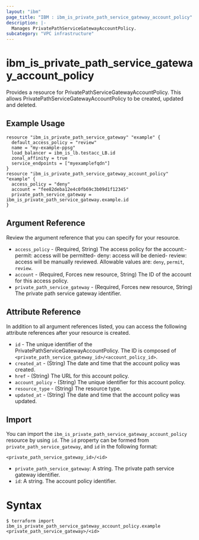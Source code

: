 ```yaml
---
layout: "ibm"
page_title: "IBM : ibm_is_private_path_service_gateway_account_policy"
description: |-
  Manages PrivatePathServiceGatewayAccountPolicy.
subcategory: "VPC infrastructure"
---
```


# ibm_is_private_path_service_gateway_account_policy

Provides a resource for PrivatePathServiceGatewayAccountPolicy. This allows PrivatePathServiceGatewayAccountPolicy to be created, updated and deleted.

## Example Usage

```hcl
resource "ibm_is_private_path_service_gateway" "example" {
  default_access_policy = "review"
  name = "my-example-ppsg"
  load_balancer = ibm_is_lb.testacc_LB.id
  zonal_affinity = true
  service_endpoints = ["myexamplefqdn"]
}
resource "ibm_is_private_path_service_gateway_account_policy" "example" {
  access_policy = "deny"
  account = "fee82deba12e4c0fb69c3b09d1f12345"
  private_path_service_gateway = ibm_is_private_path_service_gateway.example.id
}
```

## Argument Reference

Review the argument reference that you can specify for your resource.

- `access_policy` - (Required, String) The access policy for the account:- permit: access will be permitted- deny:  access will be denied- review: access will be manually reviewed. Allowable values are: `deny`, `permit`, `review`. 
- `account` - (Required, Forces new resource, String) The ID of the account for this access policy.
- `private_path_service_gateway` - (Required, Forces new resource, String) The private path service gateway identifier.

## Attribute Reference

In addition to all argument references listed, you can access the following attribute references after your resource is created.

- `id` - The unique identifier of the PrivatePathServiceGatewayAccountPolicy. The ID is composed of `<private_path_service_gateway_id>/<account_policy_id>`.
- `created_at` - (String) The date and time that the account policy was created.
- `href` - (String) The URL for this account policy.
- `account_policy` - (String) The unique identifier for this account policy.
- `resource_type` - (String) The resource type.
- `updated_at` - (String) The date and time that the account policy was updated.


## Import

You can import the `ibm_is_private_path_service_gateway_account_policy` resource by using `id`.
The `id` property can be formed from `private_path_service_gateway`, and `id` in the following format:

```
<private_path_service_gateway_id>/<id>
```
- `private_path_service_gateway`: A string. The private path service gateway identifier.
- `id`: A string. The account policy identifier.

# Syntax
```
$ terraform import ibm_is_private_path_service_gateway_account_policy.example <private_path_service_gateway>/<id>
```
